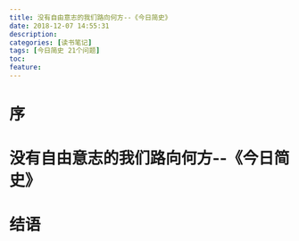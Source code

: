 ```yaml
---
title: 没有自由意志的我们路向何方--《今日简史》
date: 2018-12-07 14:55:31
description: 
categories: [读书笔记]
tags: [今日简史 21个问题] 
toc: 
feature: 
---
```

# 序
<!-- more -->

# 没有自由意志的我们路向何方--《今日简史》

# 结语